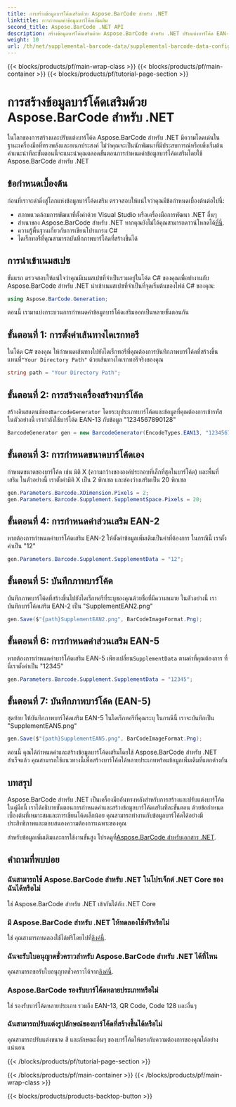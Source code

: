 ```yaml
---
title: การสร้างข้อมูลบาร์โค้ดเสริมด้วย Aspose.BarCode สำหรับ .NET
linktitle: การกำหนดค่าข้อมูลบาร์โค้ดเพิ่มเติม
second_title: Aspose.BarCode .NET API
description: สร้างข้อมูลบาร์โค้ดเสริมด้วย Aspose.BarCode สำหรับ .NET ปรับแต่งบาร์โค้ด EAN-2 และ EAN-5 ได้อย่างง่ายดาย คำแนะนำทีละขั้นตอนสำหรับนักพัฒนา .NET
weight: 10
url: /th/net/supplemental-barcode-data/supplemental-barcode-data-configuration/
---
```


{{< blocks/products/pf/main-wrap-class >}}
{{< blocks/products/pf/main-container >}}
{{< blocks/products/pf/tutorial-page-section >}}

# การสร้างข้อมูลบาร์โค้ดเสริมด้วย Aspose.BarCode สำหรับ .NET


ในโลกของการสร้างและปรับแต่งบาร์โค้ด Aspose.BarCode สำหรับ .NET มีความโดดเด่นในฐานะเครื่องมือที่ทรงพลังและอเนกประสงค์ ไม่ว่าคุณจะเป็นนักพัฒนาที่มีประสบการณ์หรือเพิ่งเริ่มต้น คำแนะนำทีละขั้นตอนนี้จะแนะนำคุณตลอดขั้นตอนการกำหนดค่าข้อมูลบาร์โค้ดเสริมโดยใช้ Aspose.BarCode สำหรับ .NET 

## ข้อกำหนดเบื้องต้น

ก่อนที่เราจะดำดิ่งสู่โลกแห่งข้อมูลบาร์โค้ดเสริม ตรวจสอบให้แน่ใจว่าคุณมีข้อกำหนดเบื้องต้นต่อไปนี้:

- สภาพแวดล้อมการพัฒนาที่ตั้งค่าด้วย Visual Studio หรือเครื่องมือการพัฒนา .NET อื่นๆ
-  สำเนาของ Aspose.BarCode สำหรับ .NET หากคุณยังไม่ได้คุณสามารถดาวน์โหลดได้[ที่นี่](https://releases.aspose.com/barcode/net/).
- ความรู้พื้นฐานเกี่ยวกับการเขียนโปรแกรม C#
- ไดเร็กทอรีที่คุณสามารถบันทึกภาพบาร์โค้ดที่สร้างขึ้นได้

## การนำเข้าเนมสเปซ

ขั้นแรก ตรวจสอบให้แน่ใจว่าคุณมีเนมสเปซที่จำเป็นรวมอยู่ในโค้ด C# ของคุณเพื่อทำงานกับ Aspose.BarCode สำหรับ .NET นำเข้าเนมสเปซที่จำเป็นที่จุดเริ่มต้นของไฟล์ C# ของคุณ:

```csharp
using Aspose.BarCode.Generation;
```

ตอนนี้ เรามาแบ่งกระบวนการกำหนดค่าข้อมูลบาร์โค้ดเสริมออกเป็นหลายขั้นตอนกัน

## ขั้นตอนที่ 1: การตั้งค่าเส้นทางไดเรกทอรี

 ในโค้ด C# ของคุณ ให้กำหนดเส้นทางไปยังไดเร็กทอรีที่คุณต้องการบันทึกภาพบาร์โค้ดที่สร้างขึ้น แทนที่`"Your Directory Path"` ด้วยเส้นทางไดเรกทอรีจริงของคุณ

```csharp
string path = "Your Directory Path";
```

## ขั้นตอนที่ 2: การสร้างเครื่องสร้างบาร์โค้ด

 สร้างอินสแตนซ์ของ`BarcodeGenerator` โดยระบุประเภทบาร์โค้ดและข้อมูลที่คุณต้องการเข้ารหัส ในตัวอย่างนี้ เรากำลังใช้บาร์โค้ด EAN-13 กับข้อมูล "1234567890128"

```csharp
BarcodeGenerator gen = new BarcodeGenerator(EncodeTypes.EAN13, "1234567890128");
```

## ขั้นตอนที่ 3: การกำหนดขนาดบาร์โค้ดเอง

กำหนดขนาดของบาร์โค้ด เช่น มิติ X (ความกว้างขององค์ประกอบที่เล็กที่สุดในบาร์โค้ด) และพื้นที่เสริม ในตัวอย่างนี้ เราตั้งค่ามิติ X เป็น 2 พิกเซล และช่องว่างเสริมเป็น 20 พิกเซล

```csharp
gen.Parameters.Barcode.XDimension.Pixels = 2;
gen.Parameters.Barcode.Supplement.SupplementSpace.Pixels = 20;
```

## ขั้นตอนที่ 4: การกำหนดค่าส่วนเสริม EAN-2

หากต้องการกำหนดค่าบาร์โค้ดเสริม EAN-2 ให้ตั้งค่าข้อมูลเพิ่มเติมเป็นค่าที่ต้องการ ในกรณีนี้ เราตั้งค่าเป็น "12" 

```csharp
gen.Parameters.Barcode.Supplement.SupplementData = "12";
```

## ขั้นตอนที่ 5: บันทึกภาพบาร์โค้ด

บันทึกภาพบาร์โค้ดที่สร้างขึ้นไปยังไดเร็กทอรีที่ระบุของคุณด้วยชื่อที่มีความหมาย ในตัวอย่างนี้ เราบันทึกบาร์โค้ดเสริม EAN-2 เป็น "SupplementEAN2.png"

```csharp
gen.Save($"{path}SupplementEAN2.png", BarCodeImageFormat.Png);
```

## ขั้นตอนที่ 6: การกำหนดค่าส่วนเสริม EAN-5

 หากต้องการกำหนดค่าบาร์โค้ดเสริม EAN-5 เพียงเปลี่ยน`SupplementData` ตามค่าที่คุณต้องการ ที่นี่เราตั้งค่าเป็น "12345"

```csharp
gen.Parameters.Barcode.Supplement.SupplementData = "12345";
```

## ขั้นตอนที่ 7: บันทึกภาพบาร์โค้ด (EAN-5)

สุดท้าย ให้บันทึกภาพบาร์โค้ดเสริม EAN-5 ในไดเร็กทอรีที่คุณระบุ ในกรณีนี้ เราจะบันทึกเป็น "SupplementEAN5.png"

```csharp
gen.Save($"{path}SupplementEAN5.png", BarCodeImageFormat.Png);
```

ตอนนี้ คุณได้กำหนดค่าและสร้างข้อมูลบาร์โค้ดเสริมโดยใช้ Aspose.BarCode สำหรับ .NET สำเร็จแล้ว คุณสามารถใช้แนวทางนี้เพื่อสร้างบาร์โค้ดได้หลายประเภทพร้อมข้อมูลเพิ่มเติมที่แตกต่างกัน

## บทสรุป

Aspose.BarCode สำหรับ .NET เป็นเครื่องมืออันทรงพลังสำหรับการสร้างและปรับแต่งบาร์โค้ด ในคู่มือนี้ เราได้อธิบายขั้นตอนการกำหนดค่าและสร้างข้อมูลบาร์โค้ดเสริมทีละขั้นตอน ด้วยข้อกำหนดเบื้องต้นที่เหมาะสมและการเขียนโค้ดเล็กน้อย คุณสามารถทำงานกับข้อมูลบาร์โค้ดได้อย่างมีประสิทธิภาพและตอบสนองความต้องการเฉพาะของคุณ

 สำหรับข้อมูลเพิ่มเติมและการใช้งานขั้นสูง โปรดดูที่[Aspose.BarCode สำหรับเอกสาร .NET](https://reference.aspose.com/barcode/net/).

## คำถามที่พบบ่อย

### ฉันสามารถใช้ Aspose.BarCode สำหรับ .NET ในโปรเจ็กต์ .NET Core ของฉันได้หรือไม่
ใช่ Aspose.BarCode สำหรับ .NET เข้ากันได้กับ .NET Core

### มี Aspose.BarCode สำหรับ .NET ให้ทดลองใช้ฟรีหรือไม่
 ใช่ คุณสามารถทดลองใช้ได้ฟรีโดยไปที่[ลิงค์นี้](https://releases.aspose.com/).

### ฉันจะรับใบอนุญาตชั่วคราวสำหรับ Aspose.BarCode สำหรับ .NET ได้ที่ไหน
 คุณสามารถขอรับใบอนุญาตชั่วคราวได้จาก[ลิงค์นี้](https://purchase.aspose.com/temporary-license/).

### Aspose.BarCode รองรับบาร์โค้ดหลายประเภทหรือไม่
ใช่ รองรับบาร์โค้ดหลายประเภท รวมถึง EAN-13, QR Code, Code 128 และอื่นๆ

### ฉันสามารถปรับแต่งรูปลักษณ์ของบาร์โค้ดที่สร้างขึ้นได้หรือไม่
คุณสามารถปรับแต่งขนาด สี และลักษณะอื่นๆ ของบาร์โค้ดให้ตรงกับความต้องการของคุณได้อย่างแน่นอน

{{< /blocks/products/pf/tutorial-page-section >}}

{{< /blocks/products/pf/main-container >}}
{{< /blocks/products/pf/main-wrap-class >}}

{{< blocks/products/products-backtop-button >}}
